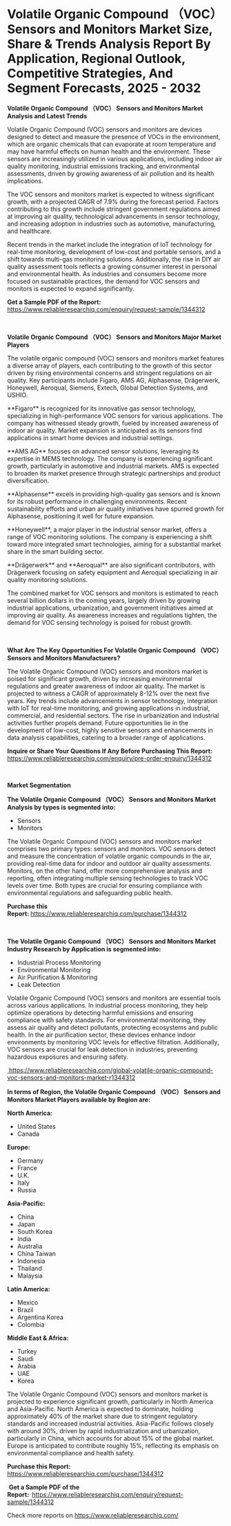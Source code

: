 <p><h1>Volatile Organic Compound （VOC） Sensors and Monitors Market Size, Share & Trends Analysis Report By Application, Regional Outlook, Competitive Strategies, And Segment Forecasts, 2025 - 2032</h1></p><p><strong>Volatile Organic Compound （VOC） Sensors and Monitors Market Analysis and Latest Trends</strong></p>
<p><p>Volatile Organic Compound (VOC) sensors and monitors are devices designed to detect and measure the presence of VOCs in the environment, which are organic chemicals that can evaporate at room temperature and may have harmful effects on human health and the environment. These sensors are increasingly utilized in various applications, including indoor air quality monitoring, industrial emissions tracking, and environmental assessments, driven by growing awareness of air pollution and its health implications.</p><p>The VOC sensors and monitors market is expected to witness significant growth, with a projected CAGR of 7.9% during the forecast period. Factors contributing to this growth include stringent government regulations aimed at improving air quality, technological advancements in sensor technology, and increasing adoption in industries such as automotive, manufacturing, and healthcare.</p><p>Recent trends in the market include the integration of IoT technology for real-time monitoring, development of low-cost and portable sensors, and a shift towards multi-gas monitoring solutions. Additionally, the rise in DIY air quality assessment tools reflects a growing consumer interest in personal and environmental health. As industries and consumers become more focused on sustainable practices, the demand for VOC sensors and monitors is expected to expand significantly.</p></p>
<p><strong>Get a Sample PDF of the Report:&nbsp;</strong> <a href="https://www.reliableresearchiq.com/enquiry/request-sample/1344312?utm_campaign=3513&utm_medium=2&utm_source=Github&utm_content=ia&utm_term=24032025&utm_id=volatile-organic-compound-voc-sensors-and-monitors">https://www.reliableresearchiq.com/enquiry/request-sample/1344312</a></p>
<p>&nbsp;</p>
<p><strong>Volatile Organic Compound （VOC） Sensors and Monitors Major Market Players</strong></p>
<p><p>The volatile organic compound (VOC) sensors and monitors market features a diverse array of players, each contributing to the growth of this sector driven by rising environmental concerns and stringent regulations on air quality. Key participants include Figaro, AMS AG, Alphasense, Drägerwerk, Honeywell, Aeroqual, Siemens, Extech, Global Detection Systems, and USHIO.</p><p>**Figaro** is recognized for its innovative gas sensor technology, specializing in high-performance VOC sensors for various applications. The company has witnessed steady growth, fueled by increased awareness of indoor air quality. Market expansion is anticipated as its sensors find applications in smart home devices and industrial settings.</p><p>**AMS AG** focuses on advanced sensor solutions, leveraging its expertise in MEMS technology. The company is experiencing significant growth, particularly in automotive and industrial markets. AMS is expected to broaden its market presence through strategic partnerships and product diversification.</p><p>**Alphasense** excels in providing high-quality gas sensors and is known for its robust performance in challenging environments. Recent sustainability efforts and urban air quality initiatives have spurred growth for Alphasense, positioning it well for future expansion.</p><p>**Honeywell**, a major player in the industrial sensor market, offers a range of VOC monitoring solutions. The company is experiencing a shift toward more integrated smart technologies, aiming for a substantial market share in the smart building sector.</p><p>**Drägerwerk** and **Aeroqual** are also significant contributors, with Drägerwerk focusing on safety equipment and Aeroqual specializing in air quality monitoring solutions.</p><p>The combined market for VOC sensors and monitors is estimated to reach several billion dollars in the coming years, largely driven by growing industrial applications, urbanization, and government initiatives aimed at improving air quality. As awareness increases and regulations tighten, the demand for VOC sensing technology is poised for robust growth.</p></p>
<p>&nbsp;</p>
<p><strong>What Are The Key Opportunities For Volatile Organic Compound （VOC） Sensors and Monitors Manufacturers?</strong></p>
<p><p>The Volatile Organic Compound (VOC) sensors and monitors market is poised for significant growth, driven by increasing environmental regulations and greater awareness of indoor air quality. The market is projected to witness a CAGR of approximately 8-12% over the next five years. Key trends include advancements in sensor technology, integration with IoT for real-time monitoring, and growing applications in industrial, commercial, and residential sectors. The rise in urbanization and industrial activities further propels demand. Future opportunities lie in the development of low-cost, highly sensitive sensors and enhancements in data analysis capabilities, catering to a broader range of applications.</p></p>
<p><strong>Inquire or Share Your Questions If Any Before Purchasing This Report:</strong> <a href="https://www.reliableresearchiq.com/enquiry/pre-order-enquiry/1344312?utm_campaign=3513&utm_medium=2&utm_source=Github&utm_content=ia&utm_term=24032025&utm_id=volatile-organic-compound-voc-sensors-and-monitors">https://www.reliableresearchiq.com/enquiry/pre-order-enquiry/1344312</a></p>
<p>&nbsp;</p>
<p><strong>Market Segmentation</strong></p>
<p><strong>The Volatile Organic Compound （VOC） Sensors and Monitors Market Analysis by types is segmented into:</strong></p>
<p><ul><li>Sensors</li><li>Monitors</li></ul></p>
<p><p>The Volatile Organic Compound (VOC) sensors and monitors market comprises two primary types: sensors and monitors. VOC sensors detect and measure the concentration of volatile organic compounds in the air, providing real-time data for indoor and outdoor air quality assessments. Monitors, on the other hand, offer more comprehensive analysis and reporting, often integrating multiple sensing technologies to track VOC levels over time. Both types are crucial for ensuring compliance with environmental regulations and safeguarding public health.</p></p>
<p><strong>Purchase this Report:&nbsp;</strong><a href="https://www.reliableresearchiq.com/purchase/1344312?utm_campaign=3513&utm_medium=2&utm_source=Github&utm_content=ia&utm_term=24032025&utm_id=volatile-organic-compound-voc-sensors-and-monitors">https://www.reliableresearchiq.com/purchase/1344312</a></p>
<p>&nbsp;</p>
<p><strong>The Volatile Organic Compound （VOC） Sensors and Monitors Market Industry Research by Application is segmented into:</strong></p>
<p><ul><li>Industrial Process Monitoring</li><li>Environmental Monitoring</li><li>Air Purification & Monitoring</li><li>Leak Detection</li></ul></p>
<p><p>Volatile Organic Compound (VOC) sensors and monitors are essential tools across various applications. In industrial process monitoring, they help optimize operations by detecting harmful emissions and ensuring compliance with safety standards. For environmental monitoring, they assess air quality and detect pollutants, protecting ecosystems and public health. In the air purification sector, these devices enhance indoor environments by monitoring VOC levels for effective filtration. Additionally, VOC sensors are crucial for leak detection in industries, preventing hazardous exposures and ensuring safety.</p></p>
<p><a href="https://www.reliableresearchiq.com/global-volatile-organic-compound-voc-sensors-and-monitors-market-r1344312?utm_campaign=3513&utm_medium=2&utm_source=Github&utm_content=ia&utm_term=24032025&utm_id=volatile-organic-compound-voc-sensors-and-monitors">&nbsp;https://www.reliableresearchiq.com/global-volatile-organic-compound-voc-sensors-and-monitors-market-r1344312</a></p>
<p><strong>In terms of Region, the Volatile Organic Compound （VOC） Sensors and Monitors Market Players available by Region are:</strong></p>
<p>
    <p> <strong> North America: </strong>
        <ul>
            <li>United States</li>
            <li>Canada</li>
        </ul>
        </p> 
    <p> <strong> Europe: </strong>
        <ul>
            <li>Germany</li>
            <li>France</li>
            <li>U.K.</li>
            <li>Italy</li>
            <li>Russia</li>
        </ul>
        </p> 
    <p> <strong> Asia-Pacific: </strong>
        <ul>
            <li>China</li>
            <li>Japan</li>
            <li>South Korea</li>
            <li>India</li>
            <li>Australia</li>
            <li>China Taiwan</li>
            <li>Indonesia</li>
            <li>Thailand</li>
            <li>Malaysia</li>
        </ul>
        </p> 
    <p> <strong> Latin America: </strong>
        <ul>
            <li>Mexico</li>
            <li>Brazil</li>
            <li>Argentina Korea</li>
            <li>Colombia</li>
        </ul>
        </p> 
    <p> <strong> Middle East & Africa: </strong>
        <ul>
            <li>Turkey</li>
            <li>Saudi</li>
            <li>Arabia</li>
            <li>UAE</li>
            <li>Korea</li>
        </ul>
    </p>
    </p>
<p><p>The Volatile Organic Compound (VOC) sensors and monitors market is projected to experience significant growth, particularly in North America and Asia-Pacific. North America is expected to dominate, holding approximately 40% of the market share due to stringent regulatory standards and increased industrial activities. Asia-Pacific follows closely with around 30%, driven by rapid industrialization and urbanization, particularly in China, which accounts for about 15% of the global market. Europe is anticipated to contribute roughly 15%, reflecting its emphasis on environmental compliance and health safety.</p></p>
<p><strong>Purchase this Report: </strong><a href="https://www.reliableresearchiq.com/purchase/1344312?utm_campaign=3513&utm_medium=2&utm_source=Github&utm_content=ia&utm_term=24032025&utm_id=volatile-organic-compound-voc-sensors-and-monitors">https://www.reliableresearchiq.com/purchase/1344312</a></p>
<p>&nbsp;<strong>Get a Sample PDF of the Report:&nbsp;&nbsp;</strong><a href="https://www.reliableresearchiq.com/enquiry/request-sample/1344312?utm_campaign=3513&utm_medium=2&utm_source=Github&utm_content=ia&utm_term=24032025&utm_id=volatile-organic-compound-voc-sensors-and-monitors">https://www.reliableresearchiq.com/enquiry/request-sample/1344312</a></p>
<p><strong></strong></p>
<p>Check more reports on <a href="https://www.reliableresearchiq.com/?utm_campaign=3513&utm_medium=2&utm_source=Github&utm_content=ia&utm_term=24032025&utm_id=volatile-organic-compound-voc-sensors-and-monitors">https://www.reliableresearchiq.com/</a></p>